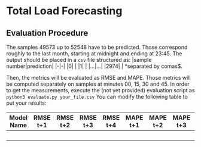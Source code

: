 # Total Load Forecasting
## Evaluation Procedure
The samples $49573$ up to $52548$ have to be predicted. Those correspond roughly to the last month, starting at midnight and ending at 23:45.
The output should be placed in a `csv` file structured as:
|sample number|prediction|
|-|-|
|0| |
|1| |
|...|...|
|2974| |
*separated by comas$.

Then, the metrics will be evaluated as RMSE and MAPE. Those metrics will be computed separately on samples at minutes 00, 15, 30 and 45.
In order to get the measurements, execute the (not yet provided) evaluation script as
`python3 evaluate.py your_file.csv`
You can modify the following table to put your results:

|Model Name|RMSE t+1|RMSE t+2|RMSE t+3|RMSE t+4|MAPE t+1|MAPE t+2|MAPE t+3|MAPE t+4|
|-|-|-|-|-|-|-|-|-|
| | | | | | | | | |
